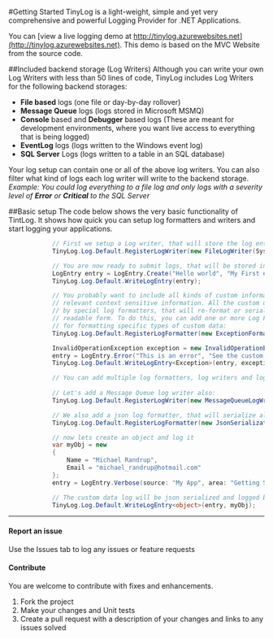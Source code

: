 #Getting Started
TinyLog is a light-weight, simple and yet very comprehensive and powerful Logging Provider for .NET Applications.

You can [view a live logging demo at http://tinylog.azurewebsites.net](http://tinylog.azurewebsites.net). This demo is based on the MVC Website from the source code.

##Included backend storage (Log Writers)
Although you can write your own Log Writers with less than 50 lines of code, TinyLog includes Log Writers for the following backend storages:
- **File based** logs (one file or day-by-day rollover)
- **Message Queue** logs (logs stored in Microsoft MSMQ)
- **Console** based and **Debugger** based logs (These are meant for development environments, where you want live  access to everything that is being logged)
- **EventLog** logs (logs written to the Windows event log)
- **SQL Server** Logs (logs written to a table in an SQL database)

Your log setup can contain one or all of the above log writers. You can also filter what kind of logs each log writer will write to the backend storage.
_Example: You could log everything to a file log and only logs with a severity level of **Error** or **Critical** to the SQL Server_



##Basic setup
The code below shows the very basic functionality of TintLog. It shows how quick you can setup log formatters and writers and start logging your applications.

```C#
            // First we setup a Log writer, that will store the log entries we submit
            TinyLog.Log.Default.RegisterLogWriter(new FileLogWriter(System.IO.Path.GetTempPath()));

            // You are now ready to submit logs, that will be stored in a file in the temp folder
            LogEntry entry = LogEntry.Create("Hello world", "My First entry ever");
            TinyLog.Log.Default.WriteLogEntry(entry);

            // You probably want to include all kinds of custom information to your logs, that will store
            // relevant context sensitive information. All the custom data you include, can be formatted
            // by special log formatters, that will re-format or serialize the information into a human
            // readable form. To do this, you can add one or more Log Formatters, that will be responsible
            // for formatting specific types of custom data:
            TinyLog.Log.Default.RegisterLogFormatter(new ExceptionFormatter());

            InvalidOperationException exception = new InvalidOperationException("This is an example of thrown exception in your app");
            entry = LogEntry.Error("This is an error", "See the custom data for more information",source: "My app", area: "Getting Started");
            TinyLog.Log.Default.WriteLogEntry<Exception>(entry, exception);

            // You can add multiple log formatters, log writers and log subscribers
            
            // Let's add a Message Queue log writer also:
            TinyLog.Log.Default.RegisterLogWriter(new MessageQueueLogWriter(".\\Private$\\MyTinyLogQueue"));

            // We also add a json log formatter, that will serialize all types of custom objects
            TinyLog.Log.Default.RegisterLogFormatter(new JsonSerializationFormatter());

            // now lets create an object and log it
            var myObj = new
            {
                Name = "Michael Randrup",
                Email = "michael_randrup@hotmail.com"
            };
            entry = LogEntry.Verbose(source: "My App", area: "Getting Started", title: "Owner registration", message: "This is the log owner");

            // The custom data log will be json serialized and logged both in the Mesage Queue and in the log file in the temp folder
            TinyLog.Log.Default.WriteLogEntry<object>(entry, myObj);
```
____
#### Report an issue
Use the Issues tab to log any issues or feature requests

#### Contribute
You are welcome to contribute with fixes and enhancements.

1. Fork the project
2. Make your changes and Unit tests
3. Create a pull request with a description of your changes and links to any issues solved

